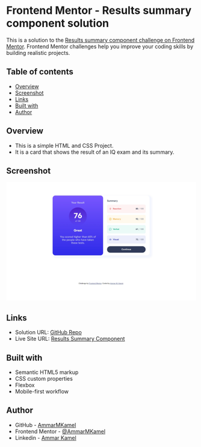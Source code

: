 # Frontend Mentor - Results summary component solution

This is a solution to the [Results summary component challenge on Frontend Mentor](https://www.frontendmentor.io/challenges/results-summary-component-CE_K6s0maV). Frontend Mentor challenges help you improve your coding skills by building realistic projects. 

## Table of contents

- [Overview](#overview)
- [Screenshot](#screenshot)
- [Links](#links)
- [Built with](#built-with)
- [Author](#author)

## Overview

- This is a simple HTML and CSS Project.
- It is a card that shows the result of an IQ exam and its summary.

## Screenshot

![](screenshots/desktop.jpeg)

## Links

- Solution URL: [GitHub Repo](https://github.com/AmmarMKamel/result-summary-component)
- Live Site URL: [Results Summary Component](https://ammarmkamel.github.io/result-summary-component/)

## Built with

- Semantic HTML5 markup
- CSS custom properties
- Flexbox
- Mobile-first workflow

## Author

- GitHub - [AmmarMKamel](https://github.com/AmmarMKamel)
- Frontend Mentor - [@AmmarMKamel](https://www.frontendmentor.io/profile/AmmarMKamel)
- Linkedin - [Ammar Kamel](https://www.linkedin.com/in/ammar-kamel-872422246/)